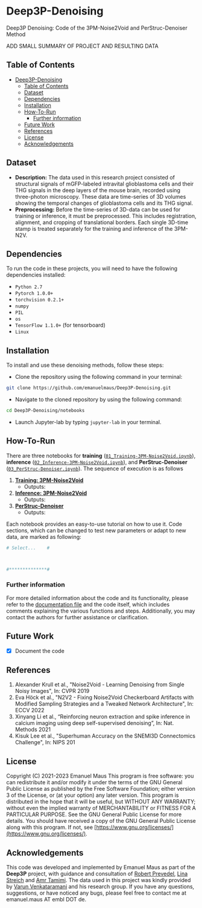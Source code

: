 # Deep3P-Denoising
Deep3P Denoising: Code of the 3PM-Noise2Void and PerStruc-Denoiser Method

ADD SMALL SUMMARY OF PROJECT AND RESULTING DATA
## Table of Contents

- [Deep3P-Denoising](#deep3p-denoising)
  - [Table of Contents](#table-of-contents)
  - [Dataset](#dataset)
  - [Dependencies](#dependencies)
  - [Installation](#installation)
  - [How-To-Run](#how-to-run)
    - [Further information](#further-information)
  - [Future Work](#future-work)
  - [References](#references)
  - [License](#license)
  - [Acknowledgements](#acknowledgements)

## Dataset

- **Description:** The data used in this research project consisted of structural signals of mGFP-labeled intravital glioblastoma cells and their THG signals in the deep layers of the mouse brain, recorded using three-photon microscopy. These data are time-series of 3D volumes showing the temporal changes of glioblastoma cells and its THG signal.
- **Preprocessing:** Before the time-series of 3D-data can be used for training or inference, it must be preprocessed. This includes registration, alignment, and cropping of translational borders. Each single 3D-time stamp is treated separately for the training and inference of the 3PM-N2V. 

## Dependencies

To run the code in these projects, you will need to have the following dependencies installed:

- `Python 2.7`
- `Pytorch 1.0.0+`
- `torchvision 0.2.1+`
- `numpy`
- `PIL`
- `os`
- `TensorFlow 1.1.0+` (for tensorboard)
- `Linux`


## Installation

To install and use these denoising methods, follow these steps:

- Clone the repository using the following command in your terminal:
```sh
git clone https://github.com/emanuelmaus/Deep3P-Denoising.git
```
- Navigate to the cloned repository by using the following command:
```sh
cd Deep3P-Denoising/notebooks
```
- Launch Jupyter-lab by typing ``jupyter-lab`` in your terminal.

## How-To-Run


There are three notebooks for **training** ([``01_Training-3PM-Noise2Void.ipynb``](notebooks/01_Training-3PM-Noise2Void.ipyn)), **inference** ([``02_Inference-3PM-Noise2Void.ipynb``](notebooks/02_Inference-3PM-Noise2Void.ipynb)), and **PerStruc-Denoiser** ([``03_PerStruc-Denoiser.ipynb``](notebooks/03_PerStruc-Denoiser.ipynb)).
The sequence of execution is as follows
1. [**Training: 3PM-Noise2Void**](notebooks/01_Training-3PM-Noise2Void.ipyn)
   - Outputs:
2. [**Inference: 3PM-Noise2Void**](notebooks/02_Inference-3PM-Noise2Void.ipynb) 
   - Outputs:
3. [**PerStruc-Denoiser**](notebooks/03_PerStruc-Denoiser.ipynb)
   - Outputs:

Each notebook provides an easy-to-use tutorial on how to use it. Code sections, which can be changed to test new parameters or adapt to new data, are marked as following:

```Python
# Select...    #



#**************#
```

### Further information

For more detailed information about the code and its functionality, please refer to the [documentation file](/docs/documentation/Documentation.txt) and the code itself, which includes comments explaining the various functions and steps. Additionally, you may contact the authors for further assistance or clarification.

## Future Work

- [X] Document the code

## References

1. Alexander Krull et al., "Noise2Void - Learning Denoising from Single Noisy Images", In: CVPR 2019 
2. Eva Höck et al., "N2V2 - Fixing Noise2Void Checkerboard Artifacts with Modified Sampling Strategies and a Tweaked Network Architecture", In: ECCV 2022
3. Xinyang Li et al., “Reinforcing neuron extraction and spike inference in calcium imaging using deep self-supervised denoising”, In: Nat. Methods 2021
4. Kisuk Lee et al., "Superhuman Accuracy on the SNEMI3D
Connectomics Challenge", In: NIPS 201

## License

Copyright (C) 2021-2023 Emanuel Maus
This program is free software: you can redistribute it and/or modify it under the terms of the GNU General Public License as published by the Free Software Foundation; either version 3 of the License, or (at your option) any later version.
This program is distributed in the hope that it will be useful, but WITHOUT ANY WARRANTY; without even the implied warranty of MERCHANTABILITY or FITNESS FOR A PARTICULAR PURPOSE. See the GNU General Public License for more details.
You should have received a copy of the GNU General Public License along with this program. If not, see [https://www.gnu.org/licenses/](https://www.gnu.org/licenses/).

## Acknowledgements

This code was developed and implemented by Emanuel Maus as part of the **Deep3P** project, with guidance and consultation of [Robert Prevedel](https://www.prevedel.embl.de/), [Lina Streich](https://www.prevedel.embl.de/) and [Amr Tamimi](https://www.prevedel.embl.de/). The data used in this project was kindly provided by [Varun Venkataramani](https://www.klinikum.uni-heidelberg.de/personen/dr-med-varun-venkataramani-6982) and his research group. If you have any questions, suggestions, or have noticed any bugs, please feel free to contact me at emanuel.maus AT embl DOT de.